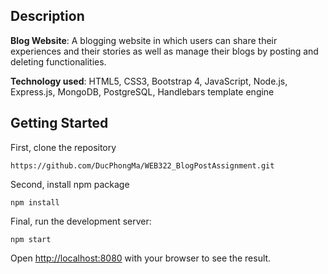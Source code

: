 ## Description
<b>Blog Website</b>: A blogging website in which users can share their experiences and their stories as well as manage their blogs by posting and deleting functionalities.

<b>Technology used</b>: HTML5, CSS3, Bootstrap 4, JavaScript, Node.js, Express.js, MongoDB, PostgreSQL, Handlebars template engine

## Getting Started

First, clone the repository
```
https://github.com/DucPhongMa/WEB322_BlogPostAssignment.git
```

Second, install npm package
```
npm install
```

Final, run the development server:

```
npm start
```

Open [http://localhost:8080](http://localhost:8080) with your browser to see the result.
